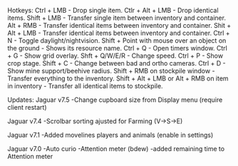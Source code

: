 Hotkeys:
Ctrl + LMB - Drop single item.
Ctlr + Alt + LMB - Drop identical items.
Shift + LMB - Transfer single item between inventory and container.
Alt + RMB - Transfer identical items between inventory and container.
Shit + Alt + LMB - Transfer identical items between inventory and container.
Ctrl + N - Toggle daylight/nightvision.
Shift + Point with mouse over an object on the ground - Shows its resource name.
Ctrl + Q - Open timers window.
Ctrl + G - Show grid overlay.
Shft + Q/W/E/R - Change speed.
Ctrl + P - Show crop stage.
Shift + C - Change between bad and ortho cameras.
Ctrl + D - Show mine support/beehive radius.
Shift + RMB on stockpile window - Transfer everything to the inventory.
Shift + Alt + LMB or Alt + RMB on item in inventory - Transfer all identical items to stockpile.

Updates:
Jaguar v7.5
-Change cupboard size from Display menu (require client restart)

Jaguar v7.4
-Scrolbar sorting ajusted for Farming (V->S->E)

Jaguar v7.1
-Added movelines players and animals (enable in settings)

Jaguar v7.0
-Auto curio
-Attention meter (bdew)
-added remaining time to Attention meter